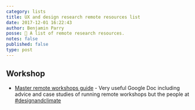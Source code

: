 ```yaml
---
category: lists
title: UX and design research remote resources list
date: 2017-12-01 16:22:43
author: Benjamin Parry
posse: 📝 A list of remote research resources.
notes: false
published: false
type: post
---
```


## Workshop


* [Master remote workshops guide](https://docs.google.com/document/d/1zL_pkVKR57KOO4zqXUwUpfKd0MzPOue3-GQ6mUDu_fQ/preview) - Very useful Google Doc including advice and case studies of running remote workshops but the people at [#designandclimate](https://sites.google.com/view/designandclimate/home?authuser=0)
